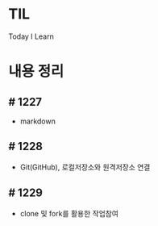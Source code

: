 # TIL
Today I Learn

# 내용 정리

## # 1227
- markdown

## # 1228
- Git(GitHub), 로컬저장소와 원격저장소 연결

## # 1229
- clone 및 fork를 활용한 작업참여
